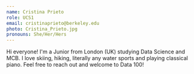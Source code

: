 ```yaml
---
name: Cristina Prieto
role: UCS1
email: cristinaprieto@berkeley.edu
photo: Cristina_Prieto.jpg
pronouns: She/Her/Hers
---
```

Hi everyone! I'm a Junior from London (UK) studying Data Science and MCB. I love skiing, hiking, literally any water sports and playing classical piano. Feel free to reach out and welcome to Data 100!